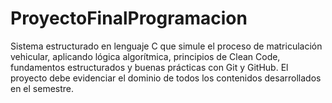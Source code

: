 # ProyectoFinalProgramacion
Sistema estructurado en lenguaje C que simule el proceso de matriculación vehicular, aplicando lógica algorítmica, principios de Clean Code, fundamentos estructurados y buenas prácticas con Git y GitHub. El proyecto debe evidenciar el dominio de todos los contenidos desarrollados en el semestre.

